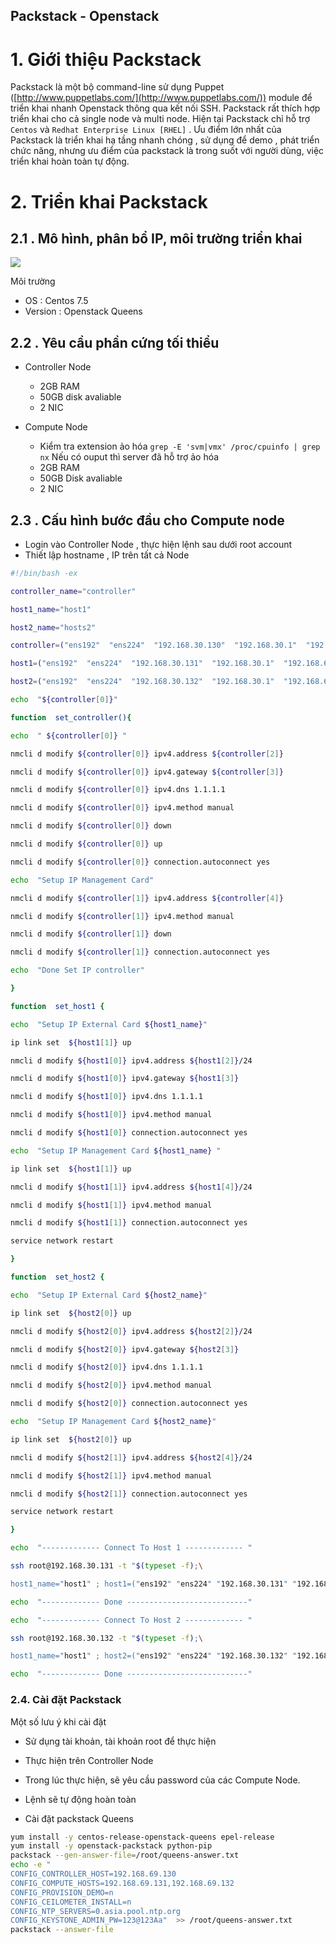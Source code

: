 
## Packstack - Openstack

# 1. Giới thiệu Packstack
Packstack là một bộ command-line sử dụng Puppet ([http://www.puppetlabs.com/](http://www.puppetlabs.com/)) module để triển khai nhanh Openstack thông qua kết nối SSH.  Packstack rất thích hợp triển khai cho cả single node và multi node. 
Hiện tại Packstack chỉ hỗ trợ `Centos` và `Redhat Enterprise Linux [RHEL]`	. Ưu điểm lớn nhất của Packstack là triển khai hạ tầng nhanh chóng , sử dụng để demo , phát triển chức năng, nhưng ưu điểm của packstack là trong suốt với người dùng, việc triển khai hoàn toàn tự động.


# 2. Triển khai Packstack

## 2.1 . Mô hình, phân bổ IP, môi trường triển khai
![](https://i.imgur.com/Y6sB9zP.png)

Môi trường
- OS : Centos 7.5
- Version : Openstack Queens 

## 2.2 . Yêu cầu phần cứng tối thiểu

- Controller Node 
	-  2GB RAM 
	- 50GB disk avaliable
	- 2 NIC

- Compute Node
	- Kiểm tra extension ảo hóa
	`grep -E 'svm|vmx' /proc/cpuinfo | grep nx`
	Nếu có ouput thì server đã hỗ trợ ảo hóa
	- 2GB RAM
	- 50GB Disk avaliable
	- 2 NIC


## 2.3 . Cấu hình bước đầu cho Compute node

- Login vào Controller Node , thực hiện lệnh sau dưới root account
- Thiết lập hostname , IP trên tất cả Node
```bash
#!/bin/bash -ex

controller_name="controller"

host1_name="host1"

host2_name="hosts2"

controller=("ens192"  "ens224"  "192.168.30.130"  "192.168.30.1"  "192.168.69.130")

host1=("ens192"  "ens224"  "192.168.30.131"  "192.168.30.1"  "192.168.69.131")

host2=("ens192"  "ens224"  "192.168.30.132"  "192.168.30.1"  "192.168.69.132")

echo  "${controller[0]}"

function  set_controller(){

echo  " ${controller[0]} "

nmcli d modify ${controller[0]} ipv4.address ${controller[2]}

nmcli d modify ${controller[0]} ipv4.gateway ${controller[3]}

nmcli d modify ${controller[0]} ipv4.dns 1.1.1.1

nmcli d modify ${controller[0]} ipv4.method manual

nmcli d modify ${controller[0]} down

nmcli d modify ${controller[0]} up

nmcli d modify ${controller[0]} connection.autoconnect yes

echo  "Setup IP Management Card"

nmcli d modify ${controller[1]} ipv4.address ${controller[4]}

nmcli d modify ${controller[1]} ipv4.method manual

nmcli d modify ${controller[1]} down

nmcli d modify ${controller[1]} connection.autoconnect yes

echo  "Done Set IP controller"

}

function  set_host1 {

echo  "Setup IP External Card ${host1_name}"

ip link set  ${host1[1]} up

nmcli d modify ${host1[0]} ipv4.address ${host1[2]}/24

nmcli d modify ${host1[0]} ipv4.gateway ${host1[3]}

nmcli d modify ${host1[0]} ipv4.dns 1.1.1.1

nmcli d modify ${host1[0]} ipv4.method manual

nmcli d modify ${host1[0]} connection.autoconnect yes

echo  "Setup IP Management Card ${host1_name} "

ip link set  ${host1[1]} up

nmcli d modify ${host1[1]} ipv4.address ${host1[4]}/24

nmcli d modify ${host1[1]} ipv4.method manual

nmcli d modify ${host1[1]} connection.autoconnect yes

service network restart

}

function  set_host2 {

echo  "Setup IP External Card ${host2_name}"

ip link set  ${host2[0]} up

nmcli d modify ${host2[0]} ipv4.address ${host2[2]}/24

nmcli d modify ${host2[0]} ipv4.gateway ${host2[3]}

nmcli d modify ${host2[0]} ipv4.dns 1.1.1.1

nmcli d modify ${host2[0]} ipv4.method manual

nmcli d modify ${host2[0]} connection.autoconnect yes

echo  "Setup IP Management Card ${host2_name}"

ip link set  ${host2[0]} up

nmcli d modify ${host2[1]} ipv4.address ${host2[4]}/24

nmcli d modify ${host2[1]} ipv4.method manual

nmcli d modify ${host2[1]} connection.autoconnect yes

service network restart

}

echo  "------------- Connect To Host 1 ------------- "

ssh root@192.168.30.131 -t "$(typeset -f);\

host1_name="host1" ; host1=("ens192" "ens224" "192.168.30.131" "192.168.30.1" "192.168.69.131"); set_host1"

echo  "------------- Done ---------------------------"

echo  "------------- Connect To Host 2 ------------- "

ssh root@192.168.30.132 -t "$(typeset -f);\

host1_name="host1" ; host2=("ens192" "ens224" "192.168.30.132" "192.168.30.1" "192.168.69.132"); set_host2"

echo  "------------- Done ---------------------------"
```


### 2.4.  Cài đặt Packstack

Một số lưu ý khi cài đặt
- Sử dụng tài khoản, tài khoản root để thực hiện
- Thực hiện trên Controller Node
- Trong lúc thực hiện, sẽ yêu cầu password của các  Compute Node. 
- Lệnh sẽ tự động hoàn toàn

- Cài đặt packstack Queens
```bash
yum install -y centos-release-openstack-queens epel-release
yum install -y openstack-packstack python-pip
packstack --gen-answer-file=/root/queens-answer.txt
echo -e "
CONFIG_CONTROLLER_HOST=192.168.69.130
CONFIG_COMPUTE_HOSTS=192.168.69.131,192.168.69.132
CONFIG_PROVISION_DEMO=n
CONFIG_CEILOMETER_INSTALL=n
CONFIG_NTP_SERVERS=0.asia.pool.ntp.org
CONFIG_KEYSTONE_ADMIN_PW=123@123Aa"  >> /root/queens-answer.txt
packstack --answer-file 
```


